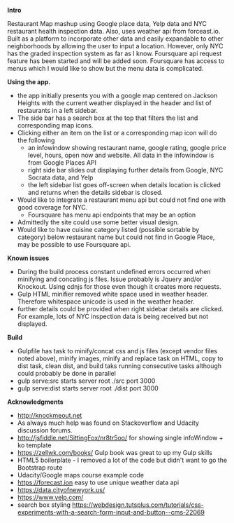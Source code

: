 **Intro**

Restaurant Map mashup using Google place data, Yelp data and NYC restaurant health inspection data.
Also, uses weather api from forceast.io.  Built as a platform to incorporate other data and easily expandable 
to other neighborhoods by allowing the user to input a location.  However, only NYC has the graded inspection
system as far as I know.  Foursquare api request feature has been started and will be added soon. Foursquare has
access to menus which I would like to show but the menu data is complicated.

**Using the app.**
- the app initially presents you with a google map centered on Jackson Heights with the current weather
displayed in the header and list of restaurants in a left sidebar.
- The side bar has a search box at the top that filters the list and corresponding map icons.
- Clicking either an item on the list or a corresponding map icon will do the following
    - an infowindow showing restaurant name, google rating, google price level,
    hours, open now and website.  All data in the infowindow is from Google Places API
    - right side bar slides out displaying further details from Google, NYC Socrata data, and Yelp
    - the left sidebar list goes off-screen when details location is clicked and returns
    when the details sidebar is closed.
-  Would like to integrate a restaurant menu api but could not find one with good coverage for NYC.
    - Foursquare has menu api endpoints that may be an option
- Admittedly the site could use some better visual design.
- Would like to have cuisine category listed (possible sortable by category) below restaurant name but could not find in Google Place, may
be possible to use Foursquare api.

**Known issues**
- During the build process constant undefined errors occurred when minifying and 
concating js files.  Issue probably is Jquery and/or Knockout. Using cdnjs for those even though it creates more requests.
- Gulp HTML minifier removed white space used in weather header.  Therefore whitespace
unicode is used in the weather header.
- further details could be provided when right sidebar details are clicked.  
For example, lots of NYC inspection data is being received but not displayed.

**Build**
- Gulpfile has task to minify/concat css and js files (except vendor files noted above),
minify images, minify and replace task on HTML, copy to dist task, clean dist, and build taks running consecutive tasks although could probably be done in parallel
- gulp serve:src starts server root ./src port 3000 
- gulp serve:dist starts server root ./dist port 3000


**Acknowledgments**
- http://knockmeout.net
- As always much help was found on Stackoverflow and Udacity discussion forums.
- http://jsfiddle.net/SittingFox/nr8tr5oo/  for showing single infoWindow + ko template
- https://zellwk.com/books/  Gulp book was great to up my Gulp skills
- HTML5 boilerplate - I removed a lot of the code but didn't want to go the Bootstrap route
- Udacity/Google maps course example code
- https://forecast.ion  easy to use unique weather data api
- https://data.cityofnewyork.us/  
- https://www.yelp.com/
- search box styling https://webdesign.tutsplus.com/tutorials/css-experiments-with-a-search-form-input-and-button--cms-22069
